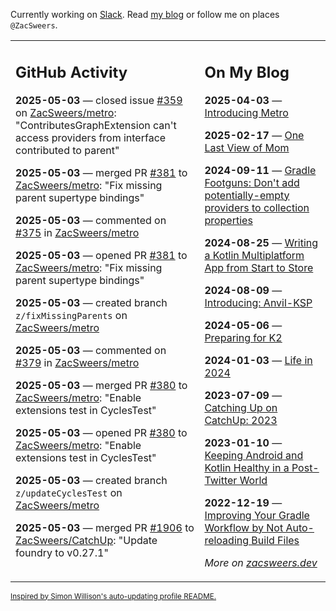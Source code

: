 Currently working on [Slack](https://slack.com/). Read [my blog](https://zacsweers.dev/) or follow me on places `@ZacSweers`.

<table><tr><td valign="top" width="60%">

## GitHub Activity
<!-- githubActivity starts -->
**2025-05-03** — closed issue [#359](https://github.com/ZacSweers/metro/issues/359) on [ZacSweers/metro](https://github.com/ZacSweers/metro): "ContributesGraphExtension can't access providers from interface contributed to parent"

**2025-05-03** — merged PR [#381](https://github.com/ZacSweers/metro/pull/381) to [ZacSweers/metro](https://github.com/ZacSweers/metro): "Fix missing parent supertype bindings"

**2025-05-03** — commented on [#375](https://github.com/ZacSweers/metro/issues/375#issuecomment-2848917785) in [ZacSweers/metro](https://github.com/ZacSweers/metro)

**2025-05-03** — opened PR [#381](https://github.com/ZacSweers/metro/pull/381) to [ZacSweers/metro](https://github.com/ZacSweers/metro): "Fix missing parent supertype bindings"

**2025-05-03** — created branch `z/fixMissingParents` on [ZacSweers/metro](https://github.com/ZacSweers/metro)

**2025-05-03** — commented on [#379](https://github.com/ZacSweers/metro/issues/379#issuecomment-2848905443) in [ZacSweers/metro](https://github.com/ZacSweers/metro)

**2025-05-03** — merged PR [#380](https://github.com/ZacSweers/metro/pull/380) to [ZacSweers/metro](https://github.com/ZacSweers/metro): "Enable extensions test in CyclesTest"

**2025-05-03** — opened PR [#380](https://github.com/ZacSweers/metro/pull/380) to [ZacSweers/metro](https://github.com/ZacSweers/metro): "Enable extensions test in CyclesTest"

**2025-05-03** — created branch `z/updateCyclesTest` on [ZacSweers/metro](https://github.com/ZacSweers/metro)

**2025-05-03** — merged PR [#1906](https://github.com/ZacSweers/CatchUp/pull/1906) to [ZacSweers/CatchUp](https://github.com/ZacSweers/CatchUp): "Update foundry to v0.27.1"
<!-- githubActivity ends -->
</td><td valign="top" width="40%">

## On My Blog
<!-- blog starts -->
**2025-04-03** — [Introducing Metro](https://www.zacsweers.dev/introducing-metro/)

**2025-02-17** — [One Last View of Mom](https://www.zacsweers.dev/one-last-view-of-mom/)

**2024-09-11** — [Gradle Footguns: Don't add potentially-empty providers to collection properties](https://www.zacsweers.dev/gradle-footgun-adding-empty-providers-to-collection-properties/)

**2024-08-25** — [Writing a Kotlin Multiplatform App from Start to Store](https://www.zacsweers.dev/writing-a-kotlin-multiplatform-app-from-start-to-store/)

**2024-08-09** — [Introducing: Anvil-KSP](https://www.zacsweers.dev/introducing-anvil-ksp/)

**2024-05-06** — [Preparing for K2](https://www.zacsweers.dev/preparing-for-k2/)

**2024-01-03** — [Life in 2024](https://www.zacsweers.dev/life-in-2024/)

**2023-07-09** — [Catching Up on CatchUp: 2023](https://www.zacsweers.dev/catching-up-on-catchup-2023/)

**2023-01-10** — [Keeping Android and Kotlin Healthy in a Post-Twitter World](https://www.zacsweers.dev/keeping-android-healthy/)

**2022-12-19** — [Improving Your Gradle Workflow by Not Auto-reloading Build Files](https://www.zacsweers.dev/improving-your-workflow-by-not-auto-reloading-build-files/)
<!-- blog ends -->
_More on [zacsweers.dev](https://zacsweers.dev/)_
</td></tr></table>

<sub><a href="https://simonwillison.net/2020/Jul/10/self-updating-profile-readme/">Inspired by Simon Willison's auto-updating profile README.</a></sub>